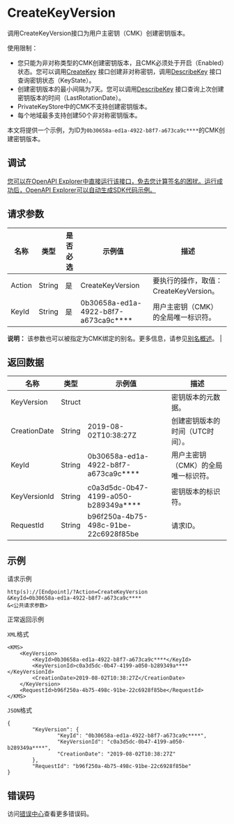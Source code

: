 # CreateKeyVersion

调用CreateKeyVersion接口为用户主密钥（CMK）创建密钥版本。

使用限制：

-   您只能为非对称类型的CMK创建密钥版本，且CMK必须处于开启（Enabled）状态。您可以调用[CreateKey](~~28947~~) 接口创建非对称密钥，调用[DescribeKey](~~28952~~) 接口查询密钥状态（KeyState）。
-   创建密钥版本的最小间隔为7天。您可以调用[DescribeKey](~~28952~~) 接口查询上次创建密钥版本的时间（LastRotationDate）。
-   PrivateKeyStore中的CMK不支持创建密钥版本。
-   每个地域最多支持创建50个非对称密钥版本。

本文将提供一个示例，为ID为`0b30658a-ed1a-4922-b8f7-a673ca9c****`的CMK创建密钥版本。

## 调试

[您可以在OpenAPI Explorer中直接运行该接口，免去您计算签名的困扰。运行成功后，OpenAPI Explorer可以自动生成SDK代码示例。](https://api.aliyun.com/#product=Kms&api=CreateKeyVersion&type=RPC&version=2016-01-20)

## 请求参数

|名称|类型|是否必选|示例值|描述|
|--|--|----|---|--|
|Action|String|是|CreateKeyVersion|要执行的操作，取值：CreateKeyVersion。 |
|KeyId|String|是|0b30658a-ed1a-4922-b8f7-a673ca9c\*\*\*\*|用户主密钥（CMK）的全局唯一标识符。

 **说明：** 该参数也可以被指定为CMK绑定的别名。更多信息，请参见[别名概述](~~68522~~)。 |

## 返回数据

|名称|类型|示例值|描述|
|--|--|---|--|
|KeyVersion|Struct| |密钥版本的元数据。 |
|CreationDate|String|2019-08-02T10:38:27Z|创建密钥版本的时间（UTC时间）。 |
|KeyId|String|0b30658a-ed1a-4922-b8f7-a673ca9c\*\*\*\*|用户主密钥（CMK）的全局唯一标识符。 |
|KeyVersionId|String|c0a3d5dc-0b47-4199-a050-b289349a\*\*\*\*|密钥版本的标识符。 |
|RequestId|String|b96f250a-4b75-498c-91be-22c6928f85be|请求ID。 |

## 示例

请求示例

```
http(s)://[Endpoint]/?Action=CreateKeyVersion
&KeyId=0b30658a-ed1a-4922-b8f7-a673ca9c****
&<公共请求参数>
```

正常返回示例

`XML`格式

```
<KMS>
    <KeyVersion>
        <KeyId>0b30658a-ed1a-4922-b8f7-a673ca9c****</KeyId>
        <KeyVersionId>c0a3d5dc-0b47-4199-a050-b289349a****</KeyVersionId>
        <CreationDate>2019-08-02T10:38:27Z</CreationDate>
    </KeyVersion>
    <RequestId>b96f250a-4b75-498c-91be-22c6928f85be</RequestId>
</KMS>
```

`JSON`格式

```
{
        "KeyVersion": {
                "KeyId": "0b30658a-ed1a-4922-b8f7-a673ca9c****",
                "KeyVersionId": "c0a3d5dc-0b47-4199-a050-b289349a****",
                "CreationDate": "2019-08-02T10:38:27Z"
        },
        "RequestId": "b96f250a-4b75-498c-91be-22c6928f85be"
}
```

## 错误码

访问[错误中心](https://error-center.alibabacloud.com/status/product/Kms)查看更多错误码。

